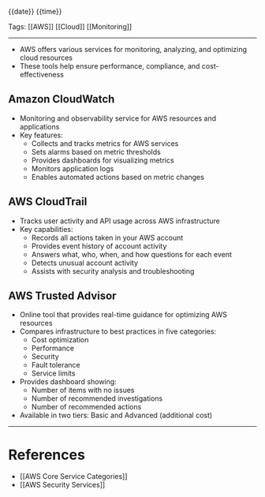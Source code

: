 {{date}} {{time}}

Tags: [[AWS]] [[Cloud]] [[Monitoring]]

---

- AWS offers various services for monitoring, analyzing, and optimizing cloud resources
- These tools help ensure performance, compliance, and cost-effectiveness

## Amazon CloudWatch

- Monitoring and observability service for AWS resources and applications
- Key features:
  - Collects and tracks metrics for AWS services
  - Sets alarms based on metric thresholds
  - Provides dashboards for visualizing metrics
  - Monitors application logs
  - Enables automated actions based on metric changes

## AWS CloudTrail

- Tracks user activity and API usage across AWS infrastructure
- Key capabilities:
  - Records all actions taken in your AWS account
  - Provides event history of account activity
  - Answers what, who, when, and how questions for each event
  - Detects unusual account activity
  - Assists with security analysis and troubleshooting

## AWS Trusted Advisor

- Online tool that provides real-time guidance for optimizing AWS resources
- Compares infrastructure to best practices in five categories:
  - Cost optimization
  - Performance
  - Security
  - Fault tolerance
  - Service limits
- Provides dashboard showing:
  - Number of items with no issues
  - Number of recommended investigations
  - Number of recommended actions
- Available in two tiers: Basic and Advanced (additional cost)

---

# References

- [[AWS Core Service Categories]]
- [[AWS Security Services]]
